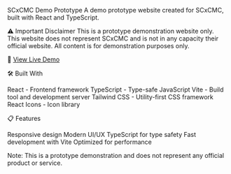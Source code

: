 SCxCMC Demo Prototype
A demo prototype website created for SCxCMC, built with React and TypeScript.

⚠️ Important Disclaimer
This is a prototype demonstration website only. This website does not represent SCxCMC and is not in any capacity their official website. All content is for demonstration purposes only.

🚀 [View Live Demo](scxcmc.netlify.app)

🛠️ Built With

React - Frontend framework
TypeScript - Type-safe JavaScript
Vite - Build tool and development server
Tailwind CSS - Utility-first CSS framework
React Icons - Icon library

📋 Features

Responsive design
Modern UI/UX
TypeScript for type safety
Fast development with Vite
Optimized for performance

Note: This is a prototype demonstration and does not represent any official product or service.
